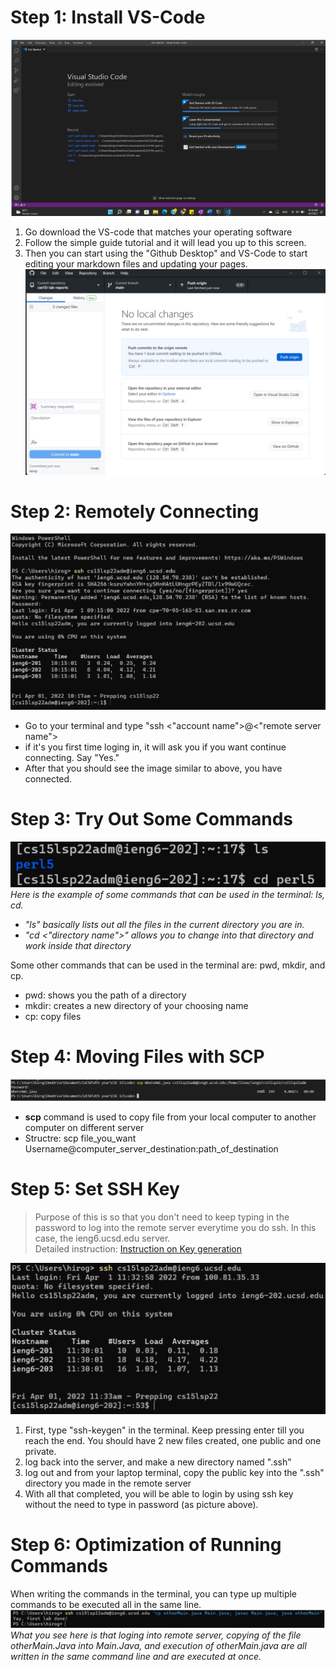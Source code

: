 # Step 1: Install VS-Code   
![Image](VS-code.png)     
1. Go download the VS-code that matches your operating software
2. Follow the simple guide tutorial and it will lead you up to this screen.   
3. Then you can start using the "Github Desktop" and VS-Code to start editing your markdown files and updating your pages.
![Image](github-desktop.png)        

           
# Step 2: Remotely Connecting     
![Image](remote-connecting.png)    
* Go to your terminal and type "ssh <"account name">@<"remote server name">
* if it's you first time loging in, it will ask you if you want continue connecting. Say "Yes."
* After that you should see the image similar to above, you have connected.

# Step 3: Try Out Some Commands     
![Image](running-some-command.png)
*Here is the example of some commands that can be used in the terminal: ls, cd.*
* *"ls" basically lists out all the files in the current directory you are in.*
* *"cd <"directory name">" allows you to change into that directory and work inside that directory*       

Some other commands that can be used in the terminal are: pwd, mkdir, and cp. 
* pwd: shows you the path of a directory 
* mkdir: creates a new directory of your choosing name 
* cp: copy files 

# Step 4: Moving Files with SCP
![Image](scp.png)       
* **scp** command is used to copy file from your local computer to another computer on different server 
* Structre: scp file_you_want Username@computer_server_destination:path_of_destination

# Step 5: Set SSH Key
> Purpose of this is so that you don't need to keep typing in the password to log into the remote server everytime you do ssh. In this case, the ieng6.ucsd.edu server.   
> Detailed instruction: [Instruction on Key generation](https://docs.google.com/document/d/1AO6RDoJnaWxMui-UFjEa_2bbQ4qcANpbIpPuV-awsOg/edit)


![Image](SSH-key.png)
1. First, type "ssh-keygen" in the terminal. Keep pressing enter till you reach the end. You should have 2 new files created, one public and one private. 
2. log back into the server, and make a new directory named ".ssh"
3. log out and from your laptop terminal, copy the public key into the ".ssh" directory you made in the remote server
4. With all that completed, you will be able to login by using ssh key without the need to type in password (as picture above).

# Step 6: Optimization of Running Commands
When writing the commands in the terminal, you can type up multiple commands to be executed all in the same line.
![Image](optimizing-easy.png)
*What you see here is that loging into remote server, copying of the file otherMain.Java into Main.Java, and execution of otherMain.java are all written in the same command line and are executed at once.*


